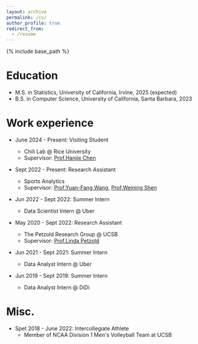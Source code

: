 ```yaml
---
layout: archive
permalink: /cv/
author_profile: true
redirect_from:
  - /resume
---
```


{% include base_path %}

Education
======
* M.S. in Statistics, University of California, Irvine, 2025 (expected)
* B.S. in Computer Science, University of California, Santa Barbara, 2023

Work experience
======
* June 2024 - Present: Visiting Student
  * Chili Lab @ Rice University
  * Supervisor: [Prof.Hanjie Chen](https://hanjiechen.github.io/)

* Sept 2022 - Present: Research Assistant
  * Sports Analytics
  * Supervisor: [Prof.Yuan-Fang Wang](https://engineering.ucsb.edu/people/yuan-fang-wang), [Prof.Weining Shen](https://faculty.sites.uci.edu/weinings/)
  
* Jun 2022 - Sept 2022: Summer Intern
  * Data Scientist Intern @ Uber

* May 2020 - Sept 2022: Research Assistant
  * The Petzold Research Group @ UCSB
  * Supervisor: [Prof.Linda Petzold](https://engineering.ucsb.edu/people/linda-petzold)

* Jun 2021 - Sept 2021: Summer Intern
  * Data Analyst Intern @ Uber

* Jun 2019 - Sept 2019: Summer Intern
  * Data Analyst Intern @ DiDi


Misc.
======
* Spet 2018 - June 2022: Intercollegiate Athlete
  * Member of NCAA Division 1 Men's Volleyball Team at UCSB